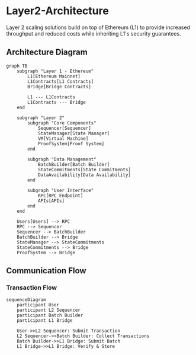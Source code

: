 # Layer2-Architecture
Layer 2 scaling solutions build on top of Ethereum (L1) to provide increased throughput and reduced costs while inheriting L1's security guarantees.



## Architecture Diagram
```mermaid
graph TB
    subgraph "Layer 1 - Ethereum"
        L1[Ethereum Mainnet]
        L1Contracts[L1 Contracts]
        Bridge[Bridge Contracts]
        
        L1 --- L1Contracts
        L1Contracts --- Bridge
    end

    subgraph "Layer 2"
        subgraph "Core Components"
            Sequencer[Sequencer]
            StateManager[State Manager]
            VM[Virtual Machine]
            ProofSystem[Proof System]
        end
        
        subgraph "Data Management"
            BatchBuilder[Batch Builder]
            StateCommitments[State Commitments]
            DataAvailability[Data Availability]
        end
        
        subgraph "User Interface"
            RPC[RPC Endpoint]
            APIs[APIs]
        end
    end
    
    Users[Users] --> RPC
    RPC --> Sequencer
    Sequencer --> BatchBuilder
    BatchBuilder --> Bridge
    StateManager --> StateCommitments
    StateCommitments --> Bridge
    ProofSystem --> Bridge
```


## Communication Flow
### Transaction Flow
```mermaid
sequenceDiagram
    participant User
    participant L2 Sequencer
    participant Batch Builder
    participant L1 Bridge
    
    User->>L2 Sequencer: Submit Transaction
    L2 Sequencer->>Batch Builder: Collect Transactions
    Batch Builder->>L1 Bridge: Submit Batch
    L1 Bridge->>L1 Bridge: Verify & Store
```

